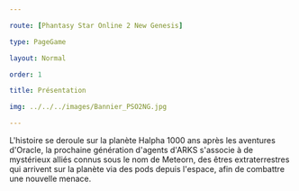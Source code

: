 ```yaml
---

route: [Phantasy Star Online 2 New Genesis]

type: PageGame

layout: Normal

order: 1

title: Présentation 

img: ../../../images/Bannier_PSO2NG.jpg

---
```

L'histoire se deroule sur la planète Halpha 1000 ans après les aventures d'Oracle,
la prochaine génération d'agents d'ARKS s'associe à de mystérieux alliés connus sous le nom de Meteorn,
des êtres extraterrestres qui arrivent sur la planète via des pods depuis l'espace, afin de combattre une nouvelle menace.